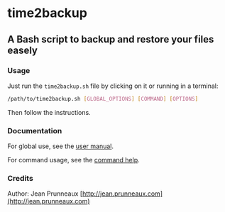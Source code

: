 # time2backup
## A Bash script to backup and restore your files easely

### Usage
Just run the `time2backup.sh` file by clicking on it or running in a terminal:
```bash
/path/to/time2backup.sh [GLOBAL_OPTIONS] [COMMAND] [OPTIONS]
```

Then follow the instructions.

### Documentation
For global use, see the [user manual](docs/user_manual.md).

For command usage, see the [command help](docs/command.md).

### Credits
Author: Jean Prunneaux [http://jean.prunneaux.com](http://jean.prunneaux.com)
